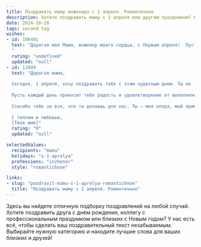 ```yaml
---
title: Поздравить маму инженера с 1 апреля. Романтичное
description: Хотите поздравить маму с 1 апреля или другим праздником? Наш ИИ создаст незабываемое поздравление, а вы обязательно выделитесь среди других.  
date: 2024-10-28
tags: second tag
wishes:
- id: 106401
  text: "Дорогая моя Мама, инженер моего сердца, с Первым апреля!  Пусть этот день, полный шуток и улыбок, станет лишь преддверием к весне нашей любви, тёплой и нежной, как распускающиеся почки.  Ты – моя опора, мой вдохновитель,  женщина, чья сила и ум поражают меня каждый день.  Целую тебя крепко-крепко и желаю тебе океана счастья и безграничной радости!
  "
  rating: "undefined"
  updated: "null"
- id: 13009
  text: "Дорогая мама,
  
  Сегодня, 1 апреля, хочу поздравить тебя с этим чудесным днем. Ты не только мама, но и прекрасный инженер, чья профессиональная деятельность всегда наполнена творчеством и изобретательностью. Твои руки творят чудеса, а твои проекты вдохновляют.
  
  Пусть каждый день приносит тебе радость и удовлетворение от выполненной работы. Твоя любовь к жизни и к нам, твоим детям, делает мир вокруг нас ярче и теплее.
  
  Спасибо тебе за все, что ты делаешь для нас. Ты – моя опора, мой пример и моя любовь. Пусть этот день принесет тебе столько же счастья, сколько ты даришь другим.
  
  С теплом и любовью,
  [Твое имя]"
  rating: "0"
  updated: "null"

selectedValues:
  recipients: "mamu"
  holidays: "s-1-aprelya"
  professions: "inzhener"
  style: "romantichnoe"

links:
- slug: "pozdravit-mamu-s-1-aprelya-romantichnoe"
  title: "Поздравить маму с 1 апреля. Романтичное"
---
```


Здесь вы найдете отличную подборку поздравлений на любой случай. 
Хотите поздравить друга с днём рождения, коллегу с профессиональным праздником или близких с Новым годом? У нас есть всё, чтобы сделать ваш поздравительный текст незабываемым. Выбирайте нужную категорию и находите лучшие слова для ваших близких и друзей!
